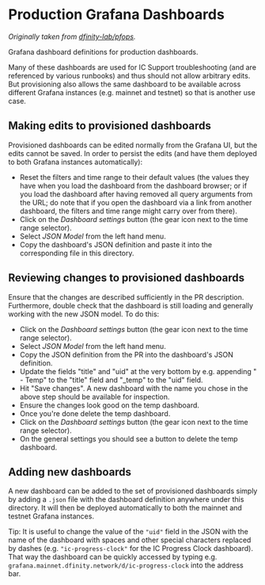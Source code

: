 # Production Grafana Dashboards

_Originally taken from [dfinity-lab/pfops](https://github.com/dfinity-lab/pfops/tree/master/environments/mainnet/dashboards)._

Grafana dashboard definitions for production dashboards.

Many of these dashboards are used for IC Support troubleshooting (and are
referenced by various runbooks) and thus should not allow  arbitrary edits.
But provisioning also allows the same dashboard to be available across different
Grafana instances (e.g. mainnet and testnet) so that is another use case.

## Making edits to provisioned dashboards

Provisioned dashboards can be edited normally from the Grafana UI, but the edits
cannot be saved. In order to persist the edits (and have them deployed to both
Grafana instances automatically):

 * Reset the filters and time range to their default values (the values they
   have when you load the dashboard from the dashboard browser; or if you load
   the dashboard after having removed all query arguments from the URL; do note
   that if you open the dashboard via a link from another dashboard, the filters
   and time range might carry over from there).
 * Click on the *Dashboard settings* button (the gear icon next to the time
   range selector).
 * Select *JSON Model* from the left hand menu.
 * Copy the dashboard's JSON definition and paste it into the corresponding file
   in this directory.
   
## Reviewing changes to provisioned dashboards

Ensure that the changes are described sufficiently in the PR description. Furthermore,
double check that the dashboard is still loading and generally working with the new JSON
model. To do this:

* Click on the *Dashboard settings* button (the gear icon next to the time
   range selector).
* Select *JSON Model* from the left hand menu.
* Copy the JSON definition from the PR into the dashboard's JSON definition.
* Update the fields "title" and "uid" at the very bottom by e.g. appending " - Temp" to
  the "title" field and "_temp" to the "uid" field.
* Hit "Save changes". A new dashboard with the name you chose in the above step should be
  available for inspection.
* Ensure the changes look good on the temp dashboard.
* Once you're done delete the temp dashboard.
* Click on the *Dashboard settings* button (the gear icon next to the time
   range selector).
* On the general settings you should see a button to delete the temp dashboard.

## Adding new dashboards

A new dashboard can be added to the set of provisioned dashboards simply by
adding a `.json` file with the dashboard definition anywhere under this
directory. It will then be deployed automatically to both the mainnet and
testnet Grafana instances.

Tip: It is useful to change the value of the `"uid"` field in the JSON with the
name of the dashboard with spaces and other special characters replaced by dashes
(e.g. `"ic-progress-clock"` for the IC Progress Clock dashboard). That way the
dashboard can be quickly accessed by typing e.g.
`grafana.mainnet.dfinity.network/d/ic-progress-clock` into the address bar.

